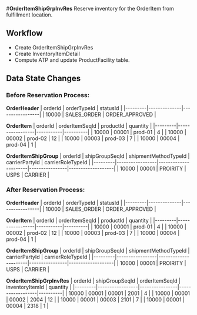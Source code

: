 #**OrderItemShipGrpInvRes**
Reserve inventory for the OrderItem from fulfillment location. 

## Workflow
*  Create OrderItemShipGrpInvRes
*  Create InventoryItemDetail
*  Compute ATP and update ProductFacility table. 

## Data State Changes

### Before Reservation Process:

**OrderHeader**
| orderId | orderTypeId | statusId        |
|---------|--------------|-----------------|
| 10000   | SALES_ORDER  | ORDER_APPROVED  |

**OrderItem**
| orderId | orderItemSeqId | productId | quantity |
|---------|-----------------|-----------|----------|
| 10000   | 00001           | prod-01   | 4        |
| 10000   | 00002           | prod-02   | 12       |
| 10000   | 00003           | prod-03   | 7        |
| 10000   | 00004           | prod-04   | 1        |

**OrderItemShipGroup**
| orderId | shipGroupSeqId | shipmentMethodTypeId | carrierPartyId | carrierRoleTypeId |
|---------|-----------------|----------------------|----------------|-------------------|
| 10000   | 00001           | PROIRITY             | USPS           | CARRIER           |

### After Reservation Process:

**OrderHeader**
| orderId | orderTypeId | statusId        |
|---------|--------------|-----------------|
| 10000   | SALES_ORDER  | ORDER_APPROVED  |

**OrderItem**
| orderId | orderItemSeqId | productId | quantity |
|---------|-----------------|-----------|----------|
| 10000   | 00001           | prod-01   | 4        |
| 10000   | 00002           | prod-02   | 12       |
| 10000   | 00003           | prod-03   | 7        |
| 10000   | 00004           | prod-04   | 1        |

**OrderItemShipGroup**
| orderId | shipGroupSeqId | shipmentMethodTypeId | carrierPartyId | carrierRoleTypeId |
|---------|-----------------|----------------------|----------------|-------------------|
| 10000   | 00001           | PROIRITY             | USPS           | CARRIER           |

**OrderItemShipGrpInvRes**
| orderId | shipGroupSeqId | orderItemSeqId | inventoryItemId | quantity |
|---------|-----------------|----------------|------------------|----------|
| 10000   | 00001           | 00001          | 2001             | 4        |
| 10000   | 00001           | 00002          | 2004             | 12       |
| 10000   | 00001           | 00003          | 2101             | 7        |
| 10000   | 00001           | 00004          | 2318             | 1        |

